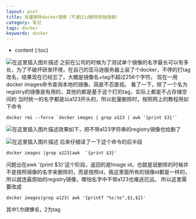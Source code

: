 ```yaml
---
layout: post
title: 批量删除docker镜像（不通过id删除原始镜像）
category: 笔记
tags: docker
keywords: docker
---
```


* content
{:toc}

![在这里插入图片描述](https://img-blog.csdnimg.cn/20190720182910194.png?x-oss-process=image/watermark,type_ZmFuZ3poZW5naGVpdGk,shadow_10,text_aHR0cHM6Ly9ibG9nLmNzZG4ubmV0L2ppYW5ncGgxMDAx,size_16,color_FFFFFF,t_70)
之前在公司的时候为了测试单个镜像的名字最长可以有多长，为了不破坏研发环境，在自己的亚马逊服务器上装了个docker，不停的打tag改名，结果现在已经忘了，大概是镜像名+tag不超过256个字符。
现在一用docker images命令查询本地的镜像，简直不忍直视。
看了一下，除了一个名为registry的镜像是有用的，其他的都是基于这个打的tag，实际上都是不占存储空间的
当时统一的名字都是以a123开头的，所以批量删除时，按照网上的教程用如下命令
```
docker rmi --force `docker images | grep a123 | awk '{print $3}'`
```

![在这里插入图片描述](https://img-blog.csdnimg.cn/20190720184619788.png)效果如下，把不带a123字符串的registry镜像也给删了

![在这里插入图片描述](https://img-blog.csdnimg.cn/20190720183523486.png?x-oss-process=image/watermark,type_ZmFuZ3poZW5naGVpdGk,shadow_10,text_aHR0cHM6Ly9ibG9nLmNzZG4ubmV0L2ppYW5ncGgxMDAx,size_16,color_FFFFFF,t_70)
后来仔细读了一下这个命令的后半段
```
docker images |grep a123|awk  '{print $3}'
```
问题出在awk '{print $3}'这个阶段，返回的是Image id，也就是说删除的时候并不是按照镜像的名字来删除的，而是按照id，我这里面所有的镜像id都是一样的，所以就连最原始的registry镜像，哪怕名字中不带a123也难逃厄运。
所以这里需要改成
```
docker images|grep a123| awk '{printf "%s:%s",$1,$2}'
```
其中$1为镜像名，$2为tag